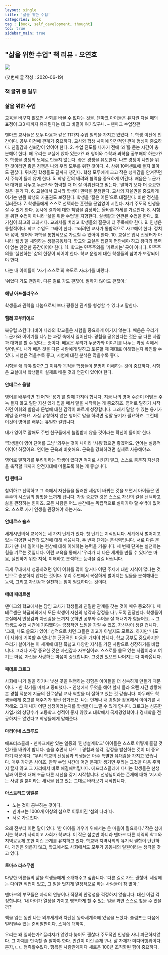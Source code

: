 ```yaml
---
layout: single
title: '삶을 위한 수업'
categories: book
tag : [book, self_development, thought]
toc: true
sidebar_main: true
---
```




## "삶을 위한 수업" 책 리뷰 - 오연호
![](https://image.aladin.co.kr/product/24075/49/cover500/8997780379_1.jpg)


(첫번째 글 작성 : 2020-06-19)
### 책 글귀 중 일부



### 삶을 위한 수업 
 
교육을 바꾸지 않으면 사회를 바꿀 수 없다는 것을.
덴마크 아이들은 유치원 다닐 때의 표정이 고3 때까지 유지된다는 데 그 비결이 여기있구나. – 덴마크 수업참관

덴마크 교사들은 모두 다음과 같은 11가지 수업 철학을 가지고 있었다.
	1. 학생 이전에 인간이다. 공부 이전에 관계가 중요하다. 교사와 학생 사이에 인간적인 관계 형성이 중요하다. 친밀감과 신뢰감이 있어야 한다.
	2. 수업 진도를 나가기 전에 ‘왜’를 묻는 시간이 충분해야 한다. 왜 우리는 교실에 앉아 있는가? 왜 영어와 수학과 과학을 공부해야 하는가?
	3. 학생을 경쟁의 노예로 만들지 않는다. 좋은 경쟁을 유도한다. 나쁜 경쟁이 나만을 위한 것이라면 좋은 경쟁은 나와 우리 모두를 위한 것이다.
	4. 상위 10퍼센트에 들지 않아도 괜찮다. 뒤처진 학생들도 끝까지 챙긴다. 학생 모두에게 크고 작은 성취감을 안겨주면서 주눅이 들지 않게 한다.
	5. 학생 간의 배려와 협력을 중요하게 여긴다. 배움은 누군가와 대화를 나누고 누군가와 협력할 때 더 잘 이뤄진다고 믿는다. ‘말하기’보다 더 중요한 것은 ‘듣기’다.
	6. 교실에서 교사와 학생이 권력을 분점한다. 교사의 자율권을 중요하게 여기는 만큼 학생의 자율권도 보장한다. 학생을 ‘젊은 어른’으로 대접한다. 비판 정신을 길러준다.
	7. 학생들에게 스스로 선택하는 훈련을 끊임없이 시킨다. 자기 주도적 인생을 살 수 있게 한다. 동시에 결과에 대한 책임을 감당하는 올바른 자세를 가르친다.
	8. 시험을 위한 수업이 아니라 ‘삶을 위한 수업’을 지향한다. 실생활과 연관된 수업을 한다.. 호기심이 최고의 교과서다. 교과서를 버리고 학생들의 질문에 더 주목해야 한다.
	9. 인생은 통합적이다. 학교 수업도 그래야 한다. 그러려면 교사가 통합적으로 사고해야 한다. 정치와 음악, 영어와 과학을 통합적으로 가르칠 수 있어야 한다.
	10. 교실은 입시 전쟁터가 아니라 ‘웰빙’을 체험하는 생활공동체다. 학교와 교실은 집같이 편안해야 하고 왕따와 폭력이 없는 안전한 공간이어야 한다.
	11. 학교는 민주주의를 ‘가르치는’ 곳이 아니다. 민주주의를 ‘실천하는’ 삶의 현장이 되어야 한다. 학교 운영에 대한 학생들의 참여가 보장되어야 한다.

나는 내 아이들이 ‘자기 스스로’의 속도로 자라기를 바랐다.

‘쉬었다 가도 괜찮아. 다른 길로 가도 괜찮아. 잘하지 않아도 괜찮아.’



#### 헤닝 아프셀리우스 
학생들과 권력을 나눔으로써 보다 평등한 관계를 형성할 수 있다고 말한다.



#### 헬레 호우키에르 
북유럽 스칸디나비아 나라의 학교들은 시험을 중요하게 여기지 않는다.
배움은 우리가 누군가와 이야기를 나누는 과정 속에서 일어난다.
경험을 공유한다는 것은 곧 다른 사람과 대화를 할 수 있다는 뜻이다.
배움은 우리가 누군가와 이야기를 나누는 과정 속에서 일어난다. 내가 배운 것을 다른 사람에게 말하고 토론할 때 제대로 이해했는지 확인할 수 있다.
시험은 적을수록 좋고, 시험에 대한 분석은 많을수록 좋다.

시험을 왜 봐야 할까? 그 이유와 목적을 학생들이 분명히 이해하는 것이 중요하다. 시험은 교실에서 학생들이 실제로 배운 것과 연관이 있어야 한다.



#### 안데르스 울랄
영어를 배우려면 ‘단어’와 ‘용기’를 함께 가져야 합니다. 지금 나의 영어 수준이 어떻든 주눅 들지 않고 일단 자신 있게 입을 떼서 말을 시작하는 게 중요하죠. 영어로 말하기 시작하면 어휘와 발음과 문법에 대한 감각이 빠르게 성장합니다. 그래서 말할 수 있는 용기가 제일 중요해요. 사실 유창하지 않은 영어로 말을 하려면 정말 용기가 필요하죠. 그런데 이것이 영어를 배우는 유일한 길입니다.

내가 영어로 말해도 주변 친구들에게 놀림받지 않을 것이라는 확신이 들어야 한다.

“학생들이 영어 단어를 그냥 ‘외우는’것이 나이라 ‘사용’했으면 좋겠어요. 언어는 실용적이어야 하잖아요. 언어는 근육과 비슷해요. 근육을 강화하려면 실제로 사용해야죠. 

영어로 말하기를 두려워하는 학생이 있다면 억지로 시키지 말고, 스스로 충분히 자신감을 축적할 때까지 안전지대에 머물도록 하는 게 좋습니다.



#### 킴 륀베크
참여하고 선택하고 그 속에서 자신들을 둘러싼 세상이 바뀌는 것을 보면서 아이들은 민주주의 시스템의 참맛을 느끼게 됩니다.
가장 중요한 것은 스스로 자신의 길을 선택하고 삶을 관장하는 힘이죠. 모든 사람은 어느 순간에는 독립적으로 살아가야 할 수밖에 없어요. 스스로 자기 인생을 관장해야 하는거죠.



#### 안데르스 슐츠
세계시민의식 교육에는 세 가지 단계가 있다. 첫 단계는 지식입니다. 세계에서 벌어지고 있는 다양한 사안과 도전에 대해 배웁니다. 두 번째 단계는 분석력입니다. 서로 다른 문화가 만나서 일어나는 현상에 대해 이해하는 능력을 키웁니다. 세 번째 단계는 실천하는 힘을 기르는 것입니다. 이런 교육을 통해서 ‘우리가 더 나은 세계를 만들 수 있다’는 마음, 실천하기 위한 지식, 이해하고 분석하는 능력을 갖길 바랍니다.

국제 무대에서 성공하려면 영어 어휘를 많이 알거나 어떤 주제에 대한 지식이 많다는 것만으로 충분하지 않다는 것이다. 우리 주변에서 복잡하게 벌어지는 일들을 분석해내는 능력, 그리고 자신감과 실천하는 힘이 필요하다는 것이다.



#### 메테 페테르센 
덴마크의 학교에서는 담임 교사가 학생들과 친밀한 관계를 갖는 것이 매우 중요하다. 
페테르센은 학급회의에서 모든 학생이 자신의 생각과 감정을 나누도록 권장한다.
학생들이 교실에서 안정감과 자신감을 느끼지 못하면 공부와 수어을 잘 해내기가 힘들어요.
~ 그 학생도 수업 시간에 기여했다는 긍정적인 느낌을 가질 수 있죠. 자신감이 생길 겁니다. ‘그래, 나도 쓸모가 있어.’
성적으로 치면 그들은 최고가 아닐지도 모르죠. 하지만 ‘나도 이 사회에 기여할 수 있다.’는 긍정적인 마음을 가져야 합니다.
학교 공부도 중요하지만 우리가 살아가는 이 세계에 대한 폭넓고 다양한 지식을 가진 사람으로 성장하기를 바랍니다. 그러나 가장 중요한 것은 자신감과 자부심이죠. 스스로를 쓸모 있는 사람이라고 여기는 마음, 자신을 사랑하는 마음이 중요합니다. 그것만 있으면 나머지는 다 따라옵니다. 



####  페테르 크로그
사회에 나가 일을 하거나 낯선 곳을 여행하는 경험은 아이들을 더 성숙하게 만들기 때문이다.
	- 한 학기를 마치고 중퇴했다.
	- 인생에서 무엇을 해야 할지 몰라 오랜 시간 방황해본 경험 덕분에 지금의 진로상담 교사 역할을 더 잘하고 있는 것 같습니다. 아무래도 학생들에게 충고를 해주기가 훨씬 쉽거든요. 나는 언제나 내 경험을 활용해서 이야기를 시작해요. 그때 내가 어떤 심정이었는지를 학생들이 느낄 수 있게 합니다. 
크로그는 성공한 사업가의 상당수가 고등학교 성적이 좋지 않았고 대학에서 국제경영학이나 경제학을 전공하지도 않았다고 학생들에게 말해준다.



#### 마리아네 스코루프
에프터스콜레 - 덴마크에만 있는 일종의 ‘인생설계학교’
아이들은 스스로 어떻게 즐길 것인가를 배워야 합니다.
춤을 추면서 나으 ㅣ경험과 생각, 감정을 발산하는 것이 더 중요하기 때문이다.
“우리 학교의 선생님과 학생들은 아주 특별한 유대감을 가지고 있습니다. 매우 가까운 사이죠. 만약 수업 시간에 어떤 문제가 생기면 우리는 그것을 다음 주까지 끌지 않고 그 자리에서 바로 해결해버립니다. 에프터스콜레에 다니는 학생들은 선생님과 어른에 대해 조금 다른 시선을 갖기 시작합니다. 선생님이라는 존재에 대해 ‘지시하는 사람’일 뿐이라는 새각을 접고 있는 그대로 바라보기 시작합니다.



#### 아스트리드 엥엘룬
- 노는 것이 공부하는 것이다.
- 덴마크는 1000개 이상의 섬으로 이루어진 ‘섬의 나라’다.
- 서로 가르친다.

오래 전부터 이런 말이 있다. ‘한 아이를 키우기 위해서는 온 마을이 필요하다.’ 작은 섬에서는 학교가 사회이고 사회가 학교다. 이 작은 섬뿐만 아니라 덴마크 다른 지역의 학교와 지역공동체 또한 이런 관계를 유지하고 있다. 학교와 지역사회의 유기적 결합이 탄탄하다. 개인은 외롭지 않고, 학교에서도 사회에서도 모두가 공동체의 일원이라는 생각을 갖고 있다.



#### 토마스 라스무센
다양한 어른들의 삶을 학생들에게 소개해주고 싶습니다. ‘다른 길로 가도 괜찮아. 세상에는 다야한 직업이 있고, 그 일을 멋지게 열정적으로 하는 사람들이 참 많아.’

덴마크의 부모들은 자식의 연봉이나 직장의 안정성을 걱정하지 않습니다. 대신 이걸 걱정합니다. ‘내 아이가 열정을 가지고 행복하게 할 수 있는 일을 과연 스스로 찾을 수 있을까?’




책을 읽는 동안 나는 외부세계와 차단된 동화세계속에 있음을 느꼈다.
슬럼프는 다음에 멀리뛸수 있는 준비발판이다. 
스펙에 대하여.

우리는 왜 일하는가? 
끌리지가 않았다
늦어도 괜찮다
주도적인 인생을 사니 피곤하지않다.
그 자체를 만족할 줄 알아야 한다.
인간이 이런 존재구나.
삶 자체가 미디어행위이다.
혼자,ㄴㄴ 행족할수없다. 행복은 사람관계이다
새로운 100년
조직화된 힘이 중요하다.
